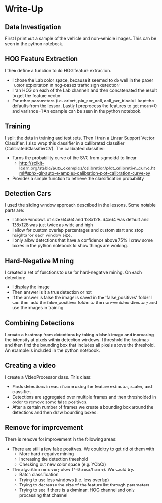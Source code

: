 # Write-Up

## Data Investigation
First I print out a sample of the vehicle and non-vehicle images.
This can be seen in the python notebook.

## HOG Feature Extraction
I then define a function to do HOG feature extraction.
* I chose the Lab color space, because it seemed to do well in the paper 'Color exploitation in hog-based traffic sign detection'
* I ran HOG on each of the Lab channels and then concatenated the result to get the feature vector
* For other parameters (i.e. orient, pix_per_cell, cell_per_block) I kept the defaults from the lesson.
Lastly I preprocess the features to get mean=0 and variance=1
An example can be seen in the python notebook.

## Training
I split the data in training and test sets.
Then I train a Linear Support Vector Classifier. I also wrap this classifier in a callibrated classifier (CalibratedClassifierCV).
The calibrated classifier: 
* Turns the probability curve of the SVC from sigmoidal to linear
  * http://scikit-learn.org/stable/auto_examples/calibration/plot_calibration_curve.html#sphx-glr-auto-examples-calibration-plot-calibration-curve-py
* Provides a simple function to retrieve the classification probability

## Detection Cars
I used the sliding window approach described in the lessons. Some notable parts are:
* I chose windows of size 64x64 and 128x128. 64x64 was default and 128x128 was just twice as wide and high
* I allow for custom overlap percentages and custom start and stop heights for each window size.
* I only allow detections that have a confidence above 75%
I draw some boxes in the python notebook to show things are working.

## Hard-Negative Mining
I created a set of functions to use for hard-negative mining. On each detection: 
* I display the image
* Then answer is it a true detection or not
* If the answer is false the image is saved in the 'false_positives' folder
I can then add the false_positives folder to the non-vehicles directory and use the images in training

## Combining Detections
I create a heatmap from detections by taking a blank image and increasing the intensity at pixels within detection windows. 
I threshold the heatmap and then find the bounding box that includes all pixels above the threshold.
An example is included in the python notebook.

## Creating a video
I create a VideoProcessor class. This class:
* Finds detections in each frame using the feature extractor, scaler, and classifier.
* Detections are aggregated over multiple frames and then thresholded in order to remove some false positives.
* After a certain number of frames we create a bounding box around the detections and then draw bounding boxes.

## Remove for improvement
There is remove for improvement in the following areas:
* There are still a few false positives. We could try to get rid of them with
  * More hard-negative mining
  * Increasing the detection threshold
  * Checking out new color space (e.g. YCbCr)
* The algorithm runs very slow (7-8 secs/frame). We could try:
  * Batch classification
  * Trying to use less windows (i.e. less overlap)
  * Trying to decrease the size of the feature list through parameters
  * Trying to see if there is a dominant HOG channel and only processing that channel
